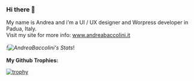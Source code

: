 ### Hi there 👋

<!--
**AndreaBaccolini/AndreaBaccolini** is a ✨ _special_ ✨ repository because its `README.md` (this file) appears on your GitHub profile.

Here are some ideas to get you started:

- 🔭 I’m currently working on ...
- 🌱 I’m currently learning ...
- 👯 I’m looking to collaborate on ...
- 🤔 I’m looking for help with ...
- 💬 Ask me about ...
- 📫 How to reach me: ...
- 😄 Pronouns: ...
- ⚡ Fun fact: ...
-->
My name is Andrea and i'm a UI / UX designer and Worpress developer in Padua, Italy.<br>
Visit my site for more info: www.andreabaccolini.it
<br/><br/>
*!![AndreaBaccolini's Stats](https://github-readme-stats.vercel.app/api?username=AndreaBaccolini&theme=tokyonight&show_icons=true&hide_border=true&count_private=true)*!
<br/><br/>
<strong>My Github Trophies:</strong>

[![trophy](https://github-profile-trophy.vercel.app/?username=ryo-ma&theme=onedark)](https://github.com/ryo-ma/github-profile-trophy)
